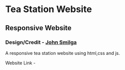 # Tea Station Website

## Responsive Website

### Design/Credit - [John Smilga](https://www.udemy.com/user/janis-smilga-3/)

A responsive tea station website using html,css and js.

Website Link -
